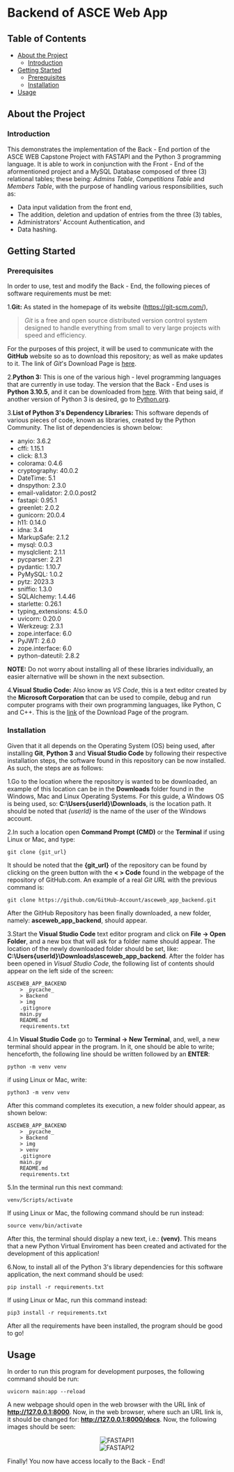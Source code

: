 # Backend of ASCE Web App

## Table of Contents
- [About the Project](#about-the-project)
	* [Introduction](#introduction)
- [Getting Started](#getting-started)
	* [Prerequisites](#prerequisites)
	* [Installation](#installation)
- [Usage](#usage)

## About the Project
### Introduction
This demonstrates the implementation of the Back - End portion of the ASCE WEB Capstone Project with FASTAPI and the Python 3 programming language. It is able to work in conjunction with the Front - End of the aformentioned project and a MySQL Database composed of three (3) relational tables; these being: _Admins Table_, _Competitions Table_ and _Members Table_, with the purpose of handling various responsibilities, such as:
* Data input validation from the front end,
* The addition, deletion and updation of entries from the three (3) tables,
* Administrators' Account Authentication, and
* Data hashing.

## Getting Started
### Prerequisites
In order to use, test and modify the Back - End, the following pieces of software requirements must be met:

1.**Git:** As stated in the homepage of its website (https://git-scm.com/), 

> _Git_ is a free and open source distributed version control system designed to handle everything from small to very large projects with speed and efficiency.

For the purposes of this project, it will be used to communicate with the **GitHub** website so as to download this repository; as well as make updates to it. The link of _Git_'s Download Page is [here](https://git-scm.com/downloads).

2.**Python 3:** This is one of the various high - level programming languages that are currently in use today. The version that the Back - End uses is **Python 3.10.5**, and it can be downloaded from [here](https://www.python.org/downloads/release/python-3105/). With that being said, if another version of Python 3 is desired, go to [Python.org](https://www.python.org/).

3.**List of Python 3's Dependency Libraries:** This software depends of various pieces of code, known as libraries, created by the Python Community. The list of dependencies is shown below:
* anyio: 3.6.2
* cffi: 1.15.1
* click: 8.1.3
* colorama: 0.4.6
* cryptography: 40.0.2
* DateTime: 5.1
* dnspython: 2.3.0
* email-validator: 2.0.0.post2
* fastapi: 0.95.1
* greenlet: 2.0.2
* gunicorn: 20.0.4
* h11: 0.14.0
* idna: 3.4
* MarkupSafe: 2.1.2
* mysql: 0.0.3
* mysqlclient: 2.1.1
* pycparser: 2.21
* pydantic: 1.10.7
* PyMySQL: 1.0.2
* pytz: 2023.3
* sniffio: 1.3.0
* SQLAlchemy: 1.4.46
* starlette: 0.26.1
* typing_extensions: 4.5.0
* uvicorn: 0.20.0
* Werkzeug: 2.3.1
* zope.interface: 6.0
* PyJWT: 2.6.0
* zope.interface: 6.0
* python-dateutil: 2.8.2

**NOTE:** Do not worry about installing all of these libraries individually, an easier alternative will be shown in the next subsection.

4.**Visual Studio Code:** Also know as _VS Code_, this is a text editor created by the **Microsoft Corporation** that can be used to compile, debug and run computer programs with their own programming languages, like Python, C and C++. This is the [link](https://code.visualstudio.com/) of the Download Page of the program.

### Installation
Given that it all depends on the Operating System (OS) being used, after installing **Git**, **Python 3** and **Visual Studio Code** by following their respective installation steps, the software found in this repository can be now installed. As such, the steps are as follows:

1.Go to the location where the repository is wanted to be downloaded, an example of this location can be in the **Downloads** folder found in the Windows, Mac and Linux Operating Systems. For this guide, a Windows OS is being used, so: **C:\Users\{userId}\Downloads**, is the location path. It should be noted that _{userId}_ is the name of the user of the Windows account.

2.In such a location open **Command Prompt (CMD)** or the **Terminal** if using Linux or Mac, and type:
```
git clone {git_url}
```
It should be noted that the **{git_url}** of the repository can be found by clicking on the green button with the **< > Code** found in the webpage of the repository of GitHub.com. An example of a real _Git URL_ with the previous command is:
```
git clone https://github.com/GitHub-Account/asceweb_app_backend.git
```
After the GitHub Repository has been finally downloaded, a new folder, namely: **asceweb_app_backend**, should appear.

3.Start the **Visual Studio Code** text editor program and click on **File -> Open Folder**, and a new box that will ask for a folder name should appear. The location of the newly downloaded folder should be set, like: **C:\Users\{userId}\Downloads\asceweb_app_backend**. After the folder has been opened in _Visual Studio Code_, the following list of contents should appear on the left side of the screen:
```
ASCEWEB_APP_BACKEND
	> _pycache_
	> Backend
	> img
	.gitignore
	main.py
	README.md
	requirements.txt
```
4.In **Visual Studio Code** go to **Terminal -> New Terminal**, and, well, a new terminal should appear in the program. In it, one should be able to write; henceforth, the following line should be written followed by an **ENTER**:
```
python -m venv venv
```
if using Linux or Mac, write:
```
python3 -m venv venv
```
After this command completes its execution, a new folder should appear, as shown below:
```
ASCEWEB_APP_BACKEND
	> _pycache_
	> Backend
	> img
	> venv
	.gitignore
	main.py
	README.md
	requirements.txt
```
5.In the terminal run this next command:
```
venv/Scripts/activate 
```
If using Linux or Mac, the following command should be run instead:
```
source venv/bin/activate 
```
After this, the terminal should display a new text, i.e.: **(venv)**. This means that a new Python Virtual Enviroment has been created and activated for the development of this application!

6.Now, to install all of the Python 3's library dependencies for this software application, the next command should be used:
```
pip install -r requirements.txt
```
If using Linux or Mac, run this command instead:
```
pip3 install -r requirements.txt
```
After all the requirements have been installed, the program should be good to go!

## Usage
In order to run this program for development purposes, the following command should be run:
```
uvicorn main:app --reload
```
A new webpage should open in the web browser with the URL link of **http://127.0.0.1:8000**. Now, in the web browser, where such an URL link is, it should be changed for: **http://127.0.0.1:8000/docs**. Now, the following images should be seen:

<div align="center">
<img src="img/ReadMe_0.jpg" alt="FASTAPI1"/>
</div>
<div align="center">
<img src="img/ReadMe_1.jpg" alt="FASTAPI2" />
</div>

Finally! You now have access locally to the Back - End!
